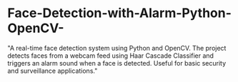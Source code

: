 # Face-Detection-with-Alarm-Python-OpenCV-
"A real-time face detection system using Python and OpenCV. The project detects faces from a webcam feed using Haar Cascade Classifier and triggers an alarm sound when a face is detected. Useful for basic security and surveillance applications."
